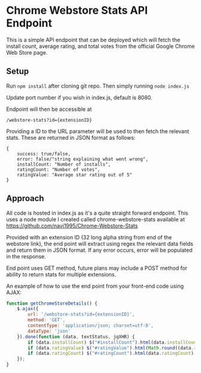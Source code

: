 # Chrome Webstore Stats API Endpoint
This is a simple API endpoint that can be deployed which will fetch the install count, average rating, and total votes from the official Google Chrome Web Store page. 

## Setup
Run `npm install` after cloning git repo. Then simply running `node index.js`

Update port number if you wish in index.js, default is 8080. 

Endpoint will then be accessible at 

`/webstore-stats?id={extensionID}`

Providing a ID to the URL parameter will be used to then fetch the relevant stats. These are returned in JSON format as follows:
```
{
	success: true/false,
	error: false/"string explaining what went wrong",
	installCount: "Number of installs",
	ratingCount: "Number of votes",
	ratingValue: "Average star rating out of 5"
}
```

## Approach

All code is hosted in index.js as it's a quite straight forward endpoint. This uses a node module I created called chrome-webstore-stats available at https://github.com/navi1995/Chrome-Webstore-Stats

Provided with an extension ID (32 long alpha string from end of the webstore link), the end point will extract using regex the relevant data fields and return them in JSON format. If any error occurs, error will be populated in the response. 

End point uses GET method, future plans may include a POST method for ability to return stats for multiple extensions.

An example of how to use the end point from your front-end code using AJAX:
```javascript
function getChromeStoreDetails() {
	$.ajax({
		url: '/webstore-stats?id={extensionID}',
		method: 'GET',
		contentType: 'application/json; charset=utf-8',
		dataType: 'json'
	}).done(function (data, textStatus, jqXHR) {
		if (data.installCount) $("#installCount").html(data.installCount);
		if (data.ratingValue) $("#ratingValue").html(Math.round((data.ratingValue + Number.EPSILON) * 100) / 100);
		if (data.ratingCount) $("#ratingCount").html(data.ratingCount); 
	});
}
```
